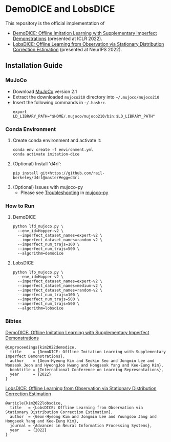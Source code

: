 # DemoDICE and LobsDICE
This repository is the official implementation of 
- [DemoDICE: Offline Imitation Learning with Supplementary Imperfect Demonstrations](https://openreview.net/pdf?id=BrPdX1bDZkQ) (presented at ICLR 2022).
- [LobsDICE: Offline Learning from Observation via Stationary Distribution Correction Estimation](https://arxiv.org/abs/2202.13536) (presented at NeurIPS 2022).

## Installation Guide

### MuJoCo
- Download [MuJoCo](https://mujoco.org/) version 2.1
- Extract the downloaded `mujoco210` directory into `~/.mujoco/mujoco210`
- Insert the following commands in `~/.bashrc`.
    ```
    export LD_LIBRARY_PATH="$HOME/.mujoco/mujoco210/bin:$LD_LIBRARY_PATH"
    ```

### Conda Environment
1. Create conda environment and activate it:
    ```
    conda env create -f environment.yml
    conda activate imitation-dice
    ```
2. (Optional) Install 'd4rl':
    ```
    pip install git+https://github.com/rail-berkeley/d4rl@master#egg=d4rl
    ```
3. (Optional) Issues with mujoco-py
    - Please see [Troubleshooting](https://github.com/openai/mujoco-py#troubleshooting) in [mujoco-py](https://github.com/openai/mujoco-py)

### How to Run
1. DemoDICE
    ```
    python lfd_mujoco.py \
      --env_id=Hopper-v2 \
      --imperfect_dataset_names=expert-v2 \
      --imperfect_dataset_names=random-v2 \ 
      --imperfect_num_trajs=100 \
      --imperfect_num_trajs=500 \
      --algorithm=demodice
    ```
2. LobsDICE
    ```
    python lfo_mujoco.py \
      --env_id=Hopper-v2 \
      --imperfect_dataset_names=expert-v2 \
      --imperfect_dataset_names=medium-v2 \
      --imperfect_dataset_names=random-v2 \ 
      --imperfect_num_trajs=100 \
      --imperfect_num_trajs=500 \
      --imperfect_num_trajs=500 \
      --algorithm=lobsdice
    ```

### Bibtex
[DemoDICE: Offline Imitation Learning with Supplementary Imperfect Demonstrations](https://openreview.net/pdf?id=BrPdX1bDZkQ)
```
@inproceedings{kim2022demodice,
  title     = {DemoDICE: Offline Imitation Learning with Supplementary Imperfect Demonstrations},
  author    = {Geon-Hyeong Kim and Seokin Seo and Jongmin Lee and Wonseok Jeon and HyeongJoo Hwang and Hongseok Yang and Kee-Eung Kim},
  booktitle = {International Conference on Learning Representations},
  year      = {2022}
}
```
[LobsDICE: Offline Learning from Observation via Stationary Distribution Correction Estimation](https://arxiv.org/abs/2202.13536)
```
@article{kim2022lobsdice,
  title   = {LobsDICE: Offline Learning from Observation via Stationary Distribution Correction Estimation},
  author  = {Geon-Hyeong Kim and Jongmin Lee and Youngsoo Jang and Hongseok Yang and Kee-Eung Kim},
  journal = {Advances in Neural Information Processing Systems},
  year    = {2022}
}
```
